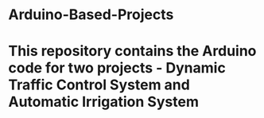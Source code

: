 # Arduino-Based-Projects
# This repository contains the Arduino code for two projects - Dynamic Traffic Control System and Automatic Irrigation System

